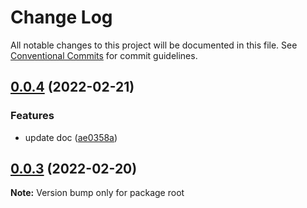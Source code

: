 # Change Log

All notable changes to this project will be documented in this file.
See [Conventional Commits](https://conventionalcommits.org) for commit guidelines.

## [0.0.4](https://github.com/astonishqft/lerna-demo/compare/v0.0.3...v0.0.4) (2022-02-21)


### Features

* update doc ([ae0358a](https://github.com/astonishqft/lerna-demo/commit/ae0358a386e61fca3a2a43076f42ea6dae7a17c7))





## [0.0.3](https://github.com/astonishqft/lerna-demo/compare/v0.0.2...v0.0.3) (2022-02-20)

**Note:** Version bump only for package root
